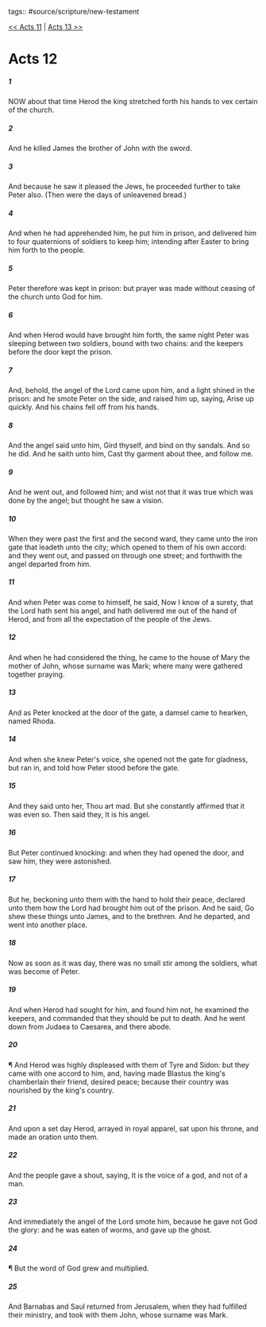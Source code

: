 tags:: #source/scripture/new-testament

[<< Acts 11](new-testament/05_Acts/Acts_11.md) | [Acts 13 >>](new-testament/05_Acts/Acts_13.md)

# Acts 12

##### 1

NOW about that time Herod the king stretched forth his hands to vex certain of the church.

##### 2

And he killed James the brother of John with the sword.

##### 3

And because he saw it pleased the Jews, he proceeded further to take Peter also. (Then were the days of unleavened bread.)

##### 4

And when he had apprehended him, he put him in prison, and delivered him to four quaternions of soldiers to keep him; intending after Easter to bring him forth to the people.

##### 5

Peter therefore was kept in prison: but prayer was made without ceasing of the church unto God for him.

##### 6

And when Herod would have brought him forth, the same night Peter was sleeping between two soldiers, bound with two chains: and the keepers before the door kept the prison.

##### 7

And, behold, the angel of the Lord came upon him, and a light shined in the prison: and he smote Peter on the side, and raised him up, saying, Arise up quickly. And his chains fell off from his hands.

##### 8

And the angel said unto him, Gird thyself, and bind on thy sandals. And so he did. And he saith unto him, Cast thy garment about thee, and follow me.

##### 9

And he went out, and followed him; and wist not that it was true which was done by the angel; but thought he saw a vision.

##### 10

When they were past the first and the second ward, they came unto the iron gate that leadeth unto the city; which opened to them of his own accord: and they went out, and passed on through one street; and forthwith the angel departed from him.

##### 11

And when Peter was come to himself, he said, Now I know of a surety, that the Lord hath sent his angel, and hath delivered me out of the hand of Herod, and from all the expectation of the people of the Jews.

##### 12

And when he had considered the thing, he came to the house of Mary the mother of John, whose surname was Mark; where many were gathered together praying.

##### 13

And as Peter knocked at the door of the gate, a damsel came to hearken, named Rhoda.

##### 14

And when she knew Peter's voice, she opened not the gate for gladness, but ran in, and told how Peter stood before the gate.

##### 15

And they said unto her, Thou art mad. But she constantly affirmed that it was even so. Then said they, It is his angel.

##### 16

But Peter continued knocking: and when they had opened the door, and saw him, they were astonished.

##### 17

But he, beckoning unto them with the hand to hold their peace, declared unto them how the Lord had brought him out of the prison. And he said, Go shew these things unto James, and to the brethren. And he departed, and went into another place.

##### 18

Now as soon as it was day, there was no small stir among the soldiers, what was become of Peter.

##### 19

And when Herod had sought for him, and found him not, he examined the keepers, and commanded that they should be put to death. And he went down from Judaea to Caesarea, and there abode.

##### 20

¶ And Herod was highly displeased with them of Tyre and Sidon: but they came with one accord to him, and, having made Blastus the king's chamberlain their friend, desired peace; because their country was nourished by the king's country.

##### 21

And upon a set day Herod, arrayed in royal apparel, sat upon his throne, and made an oration unto them.

##### 22

And the people gave a shout, saying, It is the voice of a god, and not of a man.

##### 23

And immediately the angel of the Lord smote him, because he gave not God the glory: and he was eaten of worms, and gave up the ghost.

##### 24

¶ But the word of God grew and multiplied.

##### 25

And Barnabas and Saul returned from Jerusalem, when they had fulfilled their ministry, and took with them John, whose surname was Mark.
